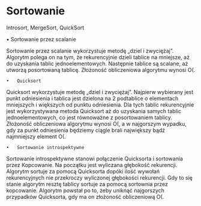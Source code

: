# Sortowanie
Introsort, MergeSort, QuickSort

  •	Sortowanie przez scalanie

Sortowanie przez scalanie wykorzystuje metodę „dziel i zwyciężaj”. Algorytm polega on na tym, że rekurencyjnie dzieli tablice na mniejsze, aż do uzyskania tablic jednoelementowych. Następnie tablice są scalane, aż utworzą posortowaną tablicę. Złożoność obliczeniowa algorytmu wynosi O(.


	•	Quicksort

Quicksort wykorzystuje metodę „dziel i zwyciężaj”. Najpierw wybierany jest punkt odniesienia i tablica jest dzielona na 2 podtablice o elementach mniejszych i większych od punktu odniesienia. Dla tych tablic rekurencyjnie jest wykorzystywana metoda Quicksort aż do uzyskania samych tablic jednoelementowych, co jest równoważne z posortowaniem tablicy.  Złożoność obliczeniowa algorytmu wynosi O(, a w najgorszym wypadku, gdy za punkt odniesienia będziemy ciągle brali największy bądź najmniejszy element O(.


	•	Sortowanie introspektywne

Sortowanie introspektywne stanowi połączenie Quicksorta i sortowania przez Kopcowanie. Na początku jest wyliczana głębokość rekurencji. Algorytm sortuje za pomocą Quicksorta dopóki ilość wywołań rekurencyjnych nie przekroczy wyliczonej głębokości rekurencji. Gdy to się stanie algorytm resztę tablicy sortuje za pomocą sortownia przez kopcowanie. Algorytm powstał po to, żeby uniknąć najgorszych przypadków Quicksorta, gdy ma on złożoność obliczeniową O(.
